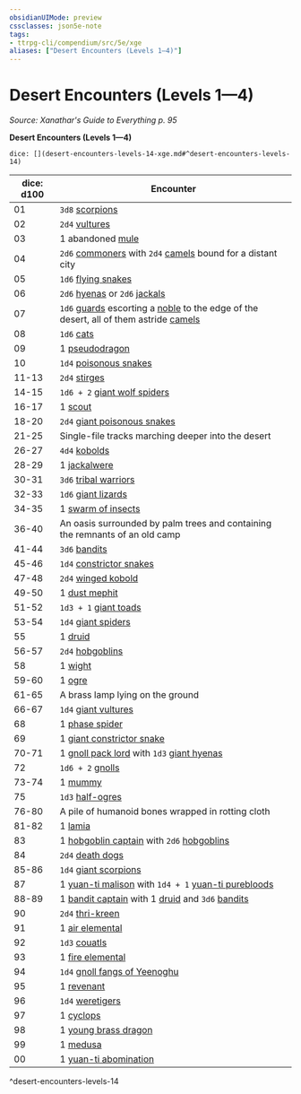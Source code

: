 ```yaml
---
obsidianUIMode: preview
cssclasses: json5e-note
tags:
- ttrpg-cli/compendium/src/5e/xge
aliases: ["Desert Encounters (Levels 1—4)"]
---
```

# Desert Encounters (Levels 1—4)
*Source: Xanathar's Guide to Everything p. 95* 

**Desert Encounters (Levels 1—4)**

`dice: [](desert-encounters-levels-14-xge.md#^desert-encounters-levels-14)`

| dice: d100 | Encounter |
|------------|-----------|
| 01 | `3d8` [scorpions](2-Mechanics/CLI/bestiary/beast/scorpion-xmm.md) |
| 02 | `2d4` [vultures](2-Mechanics/CLI/bestiary/beast/vulture-xmm.md) |
| 03 | 1 abandoned [mule](2-Mechanics/CLI/bestiary/beast/mule-xmm.md) |
| 04 | `2d6` [commoners](2-Mechanics/CLI/bestiary/humanoid/commoner-xmm.md) with `2d4` [camels](2-Mechanics/CLI/bestiary/beast/camel-xmm.md) bound for a distant city |
| 05 | `1d6` [flying snakes](2-Mechanics/CLI/bestiary/monstrosity/flying-snake-xmm.md) |
| 06 | `2d6` [hyenas](2-Mechanics/CLI/bestiary/beast/hyena-xmm.md) or `2d6` [jackals](2-Mechanics/CLI/bestiary/beast/jackal-xmm.md) |
| 07 | `1d6` [guards](2-Mechanics/CLI/bestiary/humanoid/guard-xmm.md) escorting a [noble](2-Mechanics/CLI/bestiary/humanoid/noble-xmm.md) to the edge of the desert, all of them astride [camels](2-Mechanics/CLI/bestiary/beast/camel-xmm.md) |
| 08 | `1d6` [cats](2-Mechanics/CLI/bestiary/beast/cat-xmm.md) |
| 09 | 1 [pseudodragon](2-Mechanics/CLI/bestiary/dragon/pseudodragon-xmm.md) |
| 10 | `1d4` [poisonous snakes](2-Mechanics/CLI/bestiary/beast/venomous-snake-xmm.md) |
| 11-13 | `2d4` [stirges](2-Mechanics/CLI/bestiary/monstrosity/stirge-xmm.md) |
| 14-15 | `1d6 + 2` [giant wolf spiders](2-Mechanics/CLI/bestiary/beast/giant-wolf-spider-xmm.md) |
| 16-17 | 1 [scout](2-Mechanics/CLI/bestiary/humanoid/scout-xmm.md) |
| 18-20 | `2d4` [giant poisonous snakes](2-Mechanics/CLI/bestiary/beast/giant-venomous-snake-xmm.md) |
| 21-25 | Single-file tracks marching deeper into the desert |
| 26-27 | `4d4` [kobolds](2-Mechanics/CLI/bestiary/dragon/kobold-warrior-xmm.md) |
| 28-29 | 1 [jackalwere](2-Mechanics/CLI/bestiary/fiend/jackalwere-xmm.md) |
| 30-31 | `3d6` [tribal warriors](2-Mechanics/CLI/bestiary/humanoid/warrior-infantry-xmm.md) |
| 32-33 | `1d6` [giant lizards](2-Mechanics/CLI/bestiary/beast/giant-lizard-xmm.md) |
| 34-35 | 1 [swarm of insects](2-Mechanics/CLI/bestiary/beast/swarm-of-insects-xmm.md) |
| 36-40 | An oasis surrounded by palm trees and containing the remnants of an old camp |
| 41-44 | `3d6` [bandits](2-Mechanics/CLI/bestiary/humanoid/bandit-xmm.md) |
| 45-46 | `1d4` [constrictor snakes](2-Mechanics/CLI/bestiary/beast/constrictor-snake-xmm.md) |
| 47-48 | `2d4` [winged kobold](2-Mechanics/CLI/bestiary/dragon/winged-kobold-xmm.md) |
| 49-50 | 1 [dust mephit](2-Mechanics/CLI/bestiary/elemental/dust-mephit-xmm.md) |
| 51-52 | `1d3 + 1` [giant toads](2-Mechanics/CLI/bestiary/beast/giant-toad-xmm.md) |
| 53-54 | `1d4` [giant spiders](2-Mechanics/CLI/bestiary/beast/giant-spider-xmm.md) |
| 55 | 1 [druid](2-Mechanics/CLI/bestiary/humanoid/druid-xmm.md) |
| 56-57 | `2d4` [hobgoblins](2-Mechanics/CLI/bestiary/fey/hobgoblin-warrior-xmm.md) |
| 58 | 1 [wight](2-Mechanics/CLI/bestiary/undead/wight-xmm.md) |
| 59-60 | 1 [ogre](2-Mechanics/CLI/bestiary/giant/ogre-xmm.md) |
| 61-65 | A brass lamp lying on the ground |
| 66-67 | `1d4` [giant vultures](2-Mechanics/CLI/bestiary/monstrosity/giant-vulture-xmm.md) |
| 68 | 1 [phase spider](2-Mechanics/CLI/bestiary/monstrosity/phase-spider-xmm.md) |
| 69 | 1 [giant constrictor snake](2-Mechanics/CLI/bestiary/beast/giant-constrictor-snake-xmm.md) |
| 70-71 | 1 [gnoll pack lord](2-Mechanics/CLI/bestiary/fiend/gnoll-pack-lord-xmm.md) with `1d3` [giant hyenas](2-Mechanics/CLI/bestiary/beast/giant-hyena-xmm.md) |
| 72 | `1d6 + 2` [gnolls](2-Mechanics/CLI/bestiary/fiend/gnoll-warrior-xmm.md) |
| 73-74 | 1 [mummy](2-Mechanics/CLI/bestiary/undead/mummy-xmm.md) |
| 75 | `1d3` [half-ogres](2-Mechanics/CLI/bestiary/giant/ogrillon-ogre-xmm.md) |
| 76-80 | A pile of humanoid bones wrapped in rotting cloth |
| 81-82 | 1 [lamia](2-Mechanics/CLI/bestiary/fiend/lamia-xmm.md) |
| 83 | 1 [hobgoblin captain](2-Mechanics/CLI/bestiary/fey/hobgoblin-captain-xmm.md) with `2d6` [hobgoblins](2-Mechanics/CLI/bestiary/fey/hobgoblin-warrior-xmm.md) |
| 84 | `2d4` [death dogs](2-Mechanics/CLI/bestiary/monstrosity/death-dog-xmm.md) |
| 85-86 | `1d4` [giant scorpions](2-Mechanics/CLI/bestiary/beast/giant-scorpion-xmm.md) |
| 87 | 1 [yuan-ti malison](2-Mechanics/CLI/bestiary/monstrosity/yuan-ti-malison-type-1-xmm.md) with `1d4 + 1` [yuan-ti purebloods](2-Mechanics/CLI/bestiary/monstrosity/yuan-ti-infiltrator-xmm.md) |
| 88-89 | 1 [bandit captain](2-Mechanics/CLI/bestiary/humanoid/bandit-captain-xmm.md) with 1 [druid](2-Mechanics/CLI/bestiary/humanoid/druid-xmm.md) and `3d6` [bandits](2-Mechanics/CLI/bestiary/humanoid/bandit-xmm.md) |
| 90 | `2d4` [thri-kreen](2-Mechanics/CLI/bestiary/monstrosity/thri-kreen-marauder-xmm.md) |
| 91 | 1 [air elemental](2-Mechanics/CLI/bestiary/elemental/air-elemental-xmm.md) |
| 92 | `1d3` [couatls](2-Mechanics/CLI/bestiary/celestial/couatl-xmm.md) |
| 93 | 1 [fire elemental](2-Mechanics/CLI/bestiary/elemental/fire-elemental-xmm.md) |
| 94 | `1d4` [gnoll fangs of Yeenoghu](2-Mechanics/CLI/bestiary/fiend/gnoll-fang-of-yeenoghu-xmm.md) |
| 95 | 1 [revenant](2-Mechanics/CLI/bestiary/undead/revenant-xmm.md) |
| 96 | `1d4` [weretigers](2-Mechanics/CLI/bestiary/monstrosity/weretiger-xmm.md) |
| 97 | 1 [cyclops](2-Mechanics/CLI/bestiary/giant/cyclops-sentry-xmm.md) |
| 98 | 1 [young brass dragon](2-Mechanics/CLI/bestiary/dragon/young-brass-dragon-xmm.md) |
| 99 | 1 [medusa](2-Mechanics/CLI/bestiary/monstrosity/medusa-xmm.md) |
| 00 | 1 [yuan-ti abomination](2-Mechanics/CLI/bestiary/monstrosity/yuan-ti-abomination-xmm.md) |
^desert-encounters-levels-14